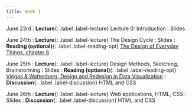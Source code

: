 ```yaml
---
title: Week 1
---
```


<!-- prettier-ignore-start -->

June 23rd
: **Lecture**{: .label .label-lecture} Lecture 0: Introduction
  : Slides

June 24th
: **Lecture**{: .label .label-lecture} The Design Cycle
  : Slides
: **Reading (optional)**{: .label .label-reading-opt} [The Design of Everyday Things, chapter 6](https://berkeley.app.box.com/s/tfhr8gcdwu5fcehuhvovx3ci4b6cmirz)


June 25th
: **Lecture**{: .label .label-lecture} Design Methods, Sketching, Brainstorming
  : Slides
: **Reading (optional)**{: .label .label-reading-opt} [Viégas & Wattenberg, Design and Redesign in Data Visualization](https://medium.com/@hint_fm/design-and-redesign-4ab77206cf9)
: **Discussion**{: .label .label-discussion} HTML and CSS

June 26th
: **Lecture**{: .label .label-lecture} Web applications, HTML, CSS
  : Slides
: **Discussion**{: .label .label-discussion} HTML and CSS


<!-- prettier-ignore-end -->
